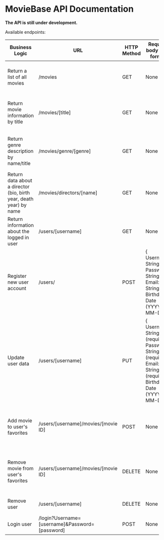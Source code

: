 # MovieBase API Documentation

**The API is still under development.**

Available endpoints:

| Business Logic | URL | HTTP Method | Request body data format | Response body data format |
| --- | --- | --- | --- | --- |
| Return a list of all movies | /movies | GET | None | A JSON object holding all movie information |
| Return movie information by title | /movies/\[title\] | GET | None | A JSON object holding data about a single movie |
| Return genre description by name/title | /movies/genre/\[genre\] | GET | None | A JSON object holding the description of the genre |
| Return data about a director (bio, birth year, death year) by name | /movies/directors/\[name\] | GET | None | A JSON object holding data about the director |
| Return information about the logged in user | /users/\[username\] | GET | None | A JSON object with the user's information |
| Register new user account | /users/ | POST | { Username: String,  <br>Password: String,  <br>Email: String,  <br>Birthday: Date (YYYY-MM-DD) } | A JSON object with the username and the user's ID |
| Update user data | /users/\[username\] | PUT | { Username: String, (required)  <br>Password: String, (required)  <br>Email: String, (required)  <br>Birthday: Date (YYYY-MM-DD) } | A JSON object with the updated username, the user's ID and their list of favorite movies |
| Add movie to user's favorites | /users/\[username\]/movies/\[movie ID\] | POST | None | A JSON object with the user's ID and their favorite movies list |
| Remove movie from user's favorites | /users/\[username\]/movies/\[movie ID\] | DELETE | None | A JSON object with the user's ID and their favorite movies list |
| Remove user | /users/\[username\] | DELETE | None | Success- or error message |
| Login user | /login?Username=\[username\]&Password=\[password\] | POST | None | Success- or error message |
